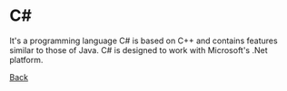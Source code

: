 # C# 

It's a programming language
C# is based on C++ and contains features similar to those of Java. 
C# is designed to work with Microsoft's .Net platform.

[Back](https://github.com/yeseniamolinab/mvc5-introduction/blob/master/README.md)
